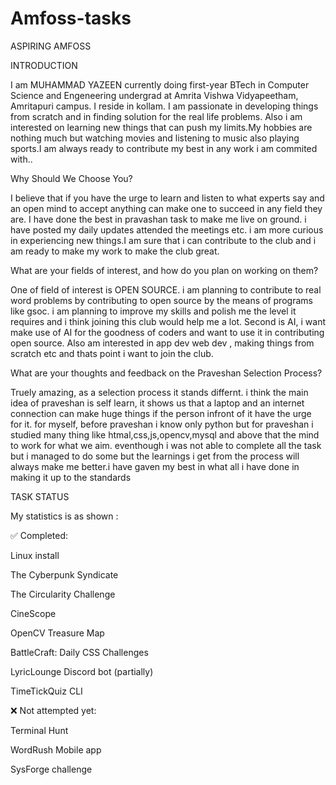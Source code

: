# Amfoss-tasks
ASPIRING AMFOSS


INTRODUCTION


I am MUHAMMAD YAZEEN currently doing first-year BTech in Computer Science and Engeneering undergrad at Amrita Vishwa Vidyapeetham, Amritapuri campus. I reside in kollam. I am passionate in developing things from scratch and in finding solution for the real life problems. Also i am interested on learning new things that can push my limits.My hobbies are nothing much but watching movies and listening to music also playing sports.I am always ready to contribute my best in any work i am commited with..


Why Should We Choose You?


I believe that if you have the urge to learn and listen to what experts say and an open mind to accept anything can make one to succeed in any field they are. I have done the best in pravashan task to make me live on ground. i have posted my daily updates attended the meetings etc. i am more curious in experiencing new things.I am sure that i can contribute to the club and i am ready to make my work to make the club great.


What are your fields of interest, and how do you plan on working on them?


One of field of interest is OPEN SOURCE. i am planning to contribute to real word problems by contributing to open source by the means of programs like gsoc. i am planning to improve my skills and polish me the level it requires and i think joining this club would help me a lot. Second is AI, i want make use of AI for the goodness of coders and want to use it in contributing open source. Also am interested in app dev web dev , making things from scratch etc and thats point i want to join the club.


What are your thoughts and feedback on the Praveshan Selection Process?


Truely amazing, as a selection process it stands differnt. i think the main idea of praveshan is self learn, it shows us that a laptop and an internet connection can make huge things if the person infront of it have the urge for it. for myself, before praveshan i know only python but for praveshan i studied many thing like htmal,css,js,opencv,mysql and above that the mind to work for what we aim. eventhough i was not able to complete all the task but i managed to do some but the learnings i get from the process will always make me better.i have gaven my best in what all i have done in making it up to the standards


TASK STATUS


My statistics is as shown :

✅ Completed:

Linux install

The Cyberpunk Syndicate

The Circularity Challenge

CineScope

OpenCV Treasure Map

BattleCraft: Daily CSS Challenges

LyricLounge Discord bot (partially)

TimeTickQuiz CLI

❌ Not attempted yet:

Terminal Hunt

WordRush Mobile app

SysForge challenge
